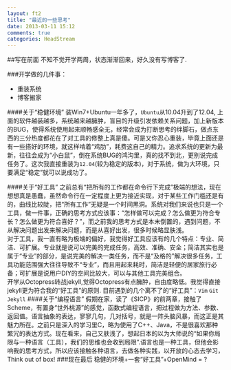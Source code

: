 ```yaml
---
layout: ft2 
title: "最近的一些思考"
date: 2013-03-11 15:12
comments: true
categories: HeadStream
---
```

##写在前面
不知不觉开学两周，状态渐渐回来，好久没有写博客了.

###开学做的几件事：
+ 重装系统
+ 博客搬家
	
####关于“稳健环境”
装Win7+Ubuntu一年多了，`Ubuntu`从10.04升到了12.04, 上面的软件越装越多，系统越来越臃肿，盲目的升级引发依赖关系问题，加上新版本的BUG，使得系统使用起来顺畅感全无，经常会成为打断思考的绊脚石，做点东西的三分热度都花在了对工具的修整上真是傻。可是又你忍心重装，毕竟上面还是有一些搭好的环境，就这样啃着“鸡肋”，耗费这自己的精力。追求系统的更新为最新，往往会成为“小白鼠”，倒在系统BUG的鸿沟里，真的找不到北，更别说完成任务了。这次我直接重装为`12.04`(较为稳定的版本)，对于系统，做为大环境，只要满足“稳定”就可以说成功了。

####关于“好工具”
之前总有“把所有的工作都在命令行下完成”极端的想法，现在想想真是愚蠢，虽然命令行在一定程度上更为接近实现，对于某些工作门槛还是有的，曲线比较陡，把“所有工作”无疑是一个时间黑洞。系统对我们来说也只是一个工具，做一件事，正确的思考方式应该事：“怎样做可以完成？怎么做更为符合专长？怎么做更为符合喜好？”，而之前我的思考方式是本末倒置的，遇到问题，不从解决问题出发来解决问题，而是从喜好出发，很多时候略显肤浅。  
	对于工具，我一直有略为极端的偏好，我觉得好工具应该有的几个特点：专业、简洁、可扩展。专业就是说可以完美的完成任务，高效、准确、安全；简洁其实也是属于“专业”的部分，是说完美的解决一类任务，而不是“及格的”解决很多任务，工具功能范围强大往往导致不“专业”，而且用起来耗时，简洁是轻便的居家旅行必备；可扩展是说用户DIY的空间比较大，可以与其他工具完美组合。	
	开学从Octopress转战jekyll,觉得Octopress有点臃肿，自由度略低。我觉得直接jekyll更为符合我的“好工具”的原则.
	目前遇到的几个离不了的“好工具”：`Vim` `Git` `Jekyll` 
####关于“编程语言”
假期在家，读了《SICP》的前两章，接触了Scheme，有置身“世外桃源”的感觉，函数式编程语言，把过程做为方法、参数、返回值。语言抽象的表达，寥寥几句，几对括号，就是一阵头脑风暴，而这正是其魅力所在。之前只是深入的学习里C，略为使用了C++、Java，不是很喜欢那种繁冗的表达方式。现在看来，自己又肤浅了，想起日本的以为大师说的“如果你局限与一种语言（工具），我们的思维也会收到局限”.语言也是一种工具，但他会影响我的思考方式，所以应该接触各种语言，去做各种实践，以开放的心态去学习，Think out of box!
###现在最后
稳健的环境+一套“好工具”+OpenMind = ?
	
